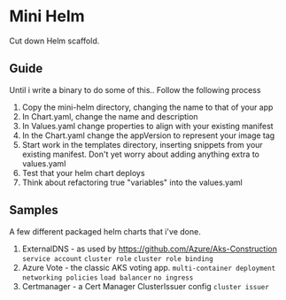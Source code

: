 # Mini Helm

Cut down Helm scaffold.

## Guide

Until i write a binary to do some of this.. Follow the following process
1. Copy the mini-helm directory, changing the name to that of your app
1. In Chart.yaml, change the name and description
1. In Values.yaml change properties to align with your existing manifest
1. In the Chart.yaml change the appVersion to represent your image tag
1. Start work in the templates directory, inserting snippets from your existing manifest. Don't yet worry about adding anything extra to values.yaml
1. Test that your helm chart deploys
1. Think about refactoring true "variables" into the values.yaml

## Samples

A few different packaged helm charts that i've done.

1. ExternalDNS - as used by https://github.com/Azure/Aks-Construction `service account` `cluster role` `cluster role binding`
1. Azure Vote - the classic AKS voting app. `multi-container deployment` `networking policies` `load balancer` `no ingress`
1. Certmanager - a Cert Manager ClusterIssuer config `cluster issuer`
